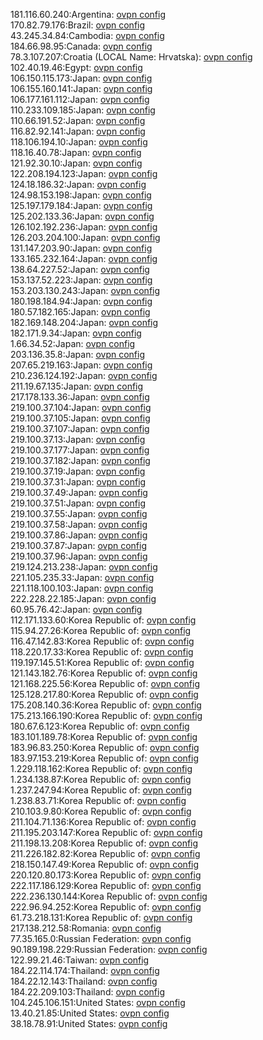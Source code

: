 181.116.60.240:Argentina: [ovpn config](vpn/181_116_60_240.ovpn)  
170.82.79.176:Brazil: [ovpn config](vpn/170_82_79_176.ovpn)  
43.245.34.84:Cambodia: [ovpn config](vpn/43_245_34_84.ovpn)  
184.66.98.95:Canada: [ovpn config](vpn/184_66_98_95.ovpn)  
78.3.107.207:Croatia (LOCAL Name: Hrvatska): [ovpn config](vpn/78_3_107_207.ovpn)  
102.40.19.46:Egypt: [ovpn config](vpn/102_40_19_46.ovpn)  
106.150.115.173:Japan: [ovpn config](vpn/106_150_115_173.ovpn)  
106.155.160.141:Japan: [ovpn config](vpn/106_155_160_141.ovpn)  
106.177.161.112:Japan: [ovpn config](vpn/106_177_161_112.ovpn)  
110.233.109.185:Japan: [ovpn config](vpn/110_233_109_185.ovpn)  
110.66.191.52:Japan: [ovpn config](vpn/110_66_191_52.ovpn)  
116.82.92.141:Japan: [ovpn config](vpn/116_82_92_141.ovpn)  
118.106.194.10:Japan: [ovpn config](vpn/118_106_194_10.ovpn)  
118.16.40.78:Japan: [ovpn config](vpn/118_16_40_78.ovpn)  
121.92.30.10:Japan: [ovpn config](vpn/121_92_30_10.ovpn)  
122.208.194.123:Japan: [ovpn config](vpn/122_208_194_123.ovpn)  
124.18.186.32:Japan: [ovpn config](vpn/124_18_186_32.ovpn)  
124.98.153.198:Japan: [ovpn config](vpn/124_98_153_198.ovpn)  
125.197.179.184:Japan: [ovpn config](vpn/125_197_179_184.ovpn)  
125.202.133.36:Japan: [ovpn config](vpn/125_202_133_36.ovpn)  
126.102.192.236:Japan: [ovpn config](vpn/126_102_192_236.ovpn)  
126.203.204.100:Japan: [ovpn config](vpn/126_203_204_100.ovpn)  
131.147.203.90:Japan: [ovpn config](vpn/131_147_203_90.ovpn)  
133.165.232.164:Japan: [ovpn config](vpn/133_165_232_164.ovpn)  
138.64.227.52:Japan: [ovpn config](vpn/138_64_227_52.ovpn)  
153.137.52.223:Japan: [ovpn config](vpn/153_137_52_223.ovpn)  
153.203.130.243:Japan: [ovpn config](vpn/153_203_130_243.ovpn)  
180.198.184.94:Japan: [ovpn config](vpn/180_198_184_94.ovpn)  
180.57.182.165:Japan: [ovpn config](vpn/180_57_182_165.ovpn)  
182.169.148.204:Japan: [ovpn config](vpn/182_169_148_204.ovpn)  
182.171.9.34:Japan: [ovpn config](vpn/182_171_9_34.ovpn)  
1.66.34.52:Japan: [ovpn config](vpn/1_66_34_52.ovpn)  
203.136.35.8:Japan: [ovpn config](vpn/203_136_35_8.ovpn)  
207.65.219.163:Japan: [ovpn config](vpn/207_65_219_163.ovpn)  
210.236.124.192:Japan: [ovpn config](vpn/210_236_124_192.ovpn)  
211.19.67.135:Japan: [ovpn config](vpn/211_19_67_135.ovpn)  
217.178.133.36:Japan: [ovpn config](vpn/217_178_133_36.ovpn)  
219.100.37.104:Japan: [ovpn config](vpn/219_100_37_104.ovpn)  
219.100.37.105:Japan: [ovpn config](vpn/219_100_37_105.ovpn)  
219.100.37.107:Japan: [ovpn config](vpn/219_100_37_107.ovpn)  
219.100.37.13:Japan: [ovpn config](vpn/219_100_37_13.ovpn)  
219.100.37.177:Japan: [ovpn config](vpn/219_100_37_177.ovpn)  
219.100.37.182:Japan: [ovpn config](vpn/219_100_37_182.ovpn)  
219.100.37.19:Japan: [ovpn config](vpn/219_100_37_19.ovpn)  
219.100.37.31:Japan: [ovpn config](vpn/219_100_37_31.ovpn)  
219.100.37.49:Japan: [ovpn config](vpn/219_100_37_49.ovpn)  
219.100.37.51:Japan: [ovpn config](vpn/219_100_37_51.ovpn)  
219.100.37.55:Japan: [ovpn config](vpn/219_100_37_55.ovpn)  
219.100.37.58:Japan: [ovpn config](vpn/219_100_37_58.ovpn)  
219.100.37.86:Japan: [ovpn config](vpn/219_100_37_86.ovpn)  
219.100.37.87:Japan: [ovpn config](vpn/219_100_37_87.ovpn)  
219.100.37.96:Japan: [ovpn config](vpn/219_100_37_96.ovpn)  
219.124.213.238:Japan: [ovpn config](vpn/219_124_213_238.ovpn)  
221.105.235.33:Japan: [ovpn config](vpn/221_105_235_33.ovpn)  
221.118.100.103:Japan: [ovpn config](vpn/221_118_100_103.ovpn)  
222.228.22.185:Japan: [ovpn config](vpn/222_228_22_185.ovpn)  
60.95.76.42:Japan: [ovpn config](vpn/60_95_76_42.ovpn)  
112.171.133.60:Korea Republic of: [ovpn config](vpn/112_171_133_60.ovpn)  
115.94.27.26:Korea Republic of: [ovpn config](vpn/115_94_27_26.ovpn)  
116.47.142.83:Korea Republic of: [ovpn config](vpn/116_47_142_83.ovpn)  
118.220.17.33:Korea Republic of: [ovpn config](vpn/118_220_17_33.ovpn)  
119.197.145.51:Korea Republic of: [ovpn config](vpn/119_197_145_51.ovpn)  
121.143.182.76:Korea Republic of: [ovpn config](vpn/121_143_182_76.ovpn)  
121.168.225.56:Korea Republic of: [ovpn config](vpn/121_168_225_56.ovpn)  
125.128.217.80:Korea Republic of: [ovpn config](vpn/125_128_217_80.ovpn)  
175.208.140.36:Korea Republic of: [ovpn config](vpn/175_208_140_36.ovpn)  
175.213.166.190:Korea Republic of: [ovpn config](vpn/175_213_166_190.ovpn)  
180.67.6.123:Korea Republic of: [ovpn config](vpn/180_67_6_123.ovpn)  
183.101.189.78:Korea Republic of: [ovpn config](vpn/183_101_189_78.ovpn)  
183.96.83.250:Korea Republic of: [ovpn config](vpn/183_96_83_250.ovpn)  
183.97.153.219:Korea Republic of: [ovpn config](vpn/183_97_153_219.ovpn)  
1.229.118.162:Korea Republic of: [ovpn config](vpn/1_229_118_162.ovpn)  
1.234.138.87:Korea Republic of: [ovpn config](vpn/1_234_138_87.ovpn)  
1.237.247.94:Korea Republic of: [ovpn config](vpn/1_237_247_94.ovpn)  
1.238.83.71:Korea Republic of: [ovpn config](vpn/1_238_83_71.ovpn)  
210.103.9.80:Korea Republic of: [ovpn config](vpn/210_103_9_80.ovpn)  
211.104.71.136:Korea Republic of: [ovpn config](vpn/211_104_71_136.ovpn)  
211.195.203.147:Korea Republic of: [ovpn config](vpn/211_195_203_147.ovpn)  
211.198.13.208:Korea Republic of: [ovpn config](vpn/211_198_13_208.ovpn)  
211.226.182.82:Korea Republic of: [ovpn config](vpn/211_226_182_82.ovpn)  
218.150.147.49:Korea Republic of: [ovpn config](vpn/218_150_147_49.ovpn)  
220.120.80.173:Korea Republic of: [ovpn config](vpn/220_120_80_173.ovpn)  
222.117.186.129:Korea Republic of: [ovpn config](vpn/222_117_186_129.ovpn)  
222.236.130.144:Korea Republic of: [ovpn config](vpn/222_236_130_144.ovpn)  
222.96.94.252:Korea Republic of: [ovpn config](vpn/222_96_94_252.ovpn)  
61.73.218.131:Korea Republic of: [ovpn config](vpn/61_73_218_131.ovpn)  
217.138.212.58:Romania: [ovpn config](vpn/217_138_212_58.ovpn)  
77.35.165.0:Russian Federation: [ovpn config](vpn/77_35_165_0.ovpn)  
90.189.198.229:Russian Federation: [ovpn config](vpn/90_189_198_229.ovpn)  
122.99.21.46:Taiwan: [ovpn config](vpn/122_99_21_46.ovpn)  
184.22.114.174:Thailand: [ovpn config](vpn/184_22_114_174.ovpn)  
184.22.12.143:Thailand: [ovpn config](vpn/184_22_12_143.ovpn)  
184.22.209.103:Thailand: [ovpn config](vpn/184_22_209_103.ovpn)  
104.245.106.151:United States: [ovpn config](vpn/104_245_106_151.ovpn)  
13.40.21.85:United States: [ovpn config](vpn/13_40_21_85.ovpn)  
38.18.78.91:United States: [ovpn config](vpn/38_18_78_91.ovpn)  
